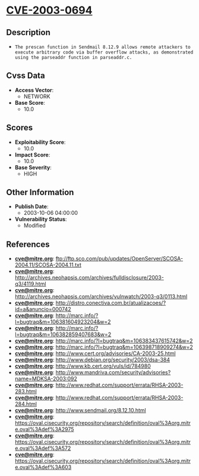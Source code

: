 
# [CVE-2003-0694](https://cve.mitre.org/cgi-bin/cvename.cgi?name=CVE-2003-0694)

## Description

- `The prescan function in Sendmail 8.12.9 allows remote attackers to execute arbitrary code via buffer overflow attacks, as demonstrated using the parseaddr function in parseaddr.c.`

## Cvss Data

- **Access Vector**:
  - NETWORK
- **Base Score**:
  - 10.0

## Scores

- **Exploitability Score**:
  - 10.0
- **Impact Score**:
  - 10.0
- **Base Severity**:
  - HIGH

## Other Information

- **Publish Date**:
  - 2003-10-06 04:00:00
- **Vulnerability Status**:
  - Modified

## References

- **cve@mitre.org**: ftp://ftp.sco.com/pub/updates/OpenServer/SCOSA-2004.11/SCOSA-2004.11.txt
- **cve@mitre.org**: http://archives.neohapsis.com/archives/fulldisclosure/2003-q3/4119.html
- **cve@mitre.org**: http://archives.neohapsis.com/archives/vulnwatch/2003-q3/0113.html
- **cve@mitre.org**: http://distro.conectiva.com.br/atualizacoes/?id=a&anuncio=000742
- **cve@mitre.org**: http://marc.info/?l=bugtraq&m=106381604923204&w=2
- **cve@mitre.org**: http://marc.info/?l=bugtraq&m=106382859407683&w=2
- **cve@mitre.org**: http://marc.info/?l=bugtraq&m=106383437615742&w=2
- **cve@mitre.org**: http://marc.info/?l=bugtraq&m=106398718909274&w=2
- **cve@mitre.org**: http://www.cert.org/advisories/CA-2003-25.html
- **cve@mitre.org**: http://www.debian.org/security/2003/dsa-384
- **cve@mitre.org**: http://www.kb.cert.org/vuls/id/784980
- **cve@mitre.org**: http://www.mandriva.com/security/advisories?name=MDKSA-2003:092
- **cve@mitre.org**: http://www.redhat.com/support/errata/RHSA-2003-283.html
- **cve@mitre.org**: http://www.redhat.com/support/errata/RHSA-2003-284.html
- **cve@mitre.org**: http://www.sendmail.org/8.12.10.html
- **cve@mitre.org**: https://oval.cisecurity.org/repository/search/definition/oval%3Aorg.mitre.oval%3Adef%3A2975
- **cve@mitre.org**: https://oval.cisecurity.org/repository/search/definition/oval%3Aorg.mitre.oval%3Adef%3A572
- **cve@mitre.org**: https://oval.cisecurity.org/repository/search/definition/oval%3Aorg.mitre.oval%3Adef%3A603
